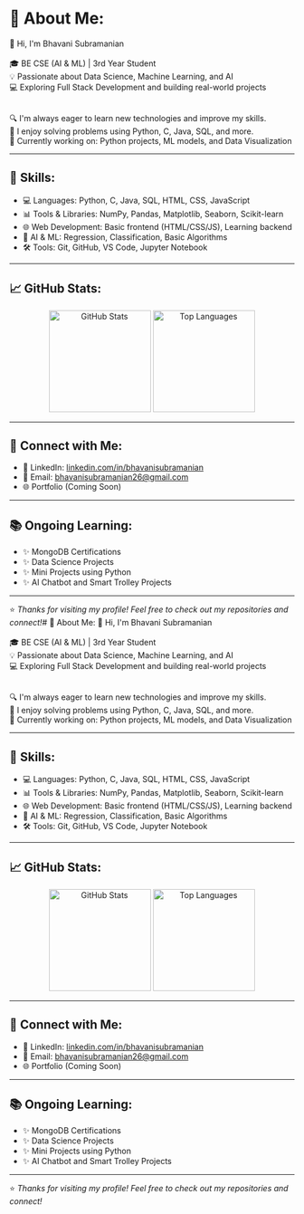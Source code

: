 # 💫 About Me:
👋 Hi, I'm Bhavani Subramanian<br><br>
🎓 BE CSE (AI & ML) | 3rd Year Student<br>
💡 Passionate about Data Science, Machine Learning, and AI<br>
💻 Exploring Full Stack Development and building real-world projects<br><br>

🔍 I'm always eager to learn new technologies and improve my skills.<br>
📌 I enjoy solving problems using Python, C, Java, SQL, and more.<br>
🌱 Currently working on: Python projects, ML models, and Data Visualization<br>

---

## 🌟 Skills:
- 💻 Languages: Python, C, Java, SQL, HTML, CSS, JavaScript
- 📊 Tools & Libraries: NumPy, Pandas, Matplotlib, Seaborn, Scikit-learn
- 🌐 Web Development: Basic frontend (HTML/CSS/JS), Learning backend
- 🧠 AI & ML: Regression, Classification, Basic Algorithms
- 🛠️ Tools: Git, GitHub, VS Code, Jupyter Notebook

---

## 📈 GitHub Stats:
<p align="center">
  <img src="https://github-readme-stats.vercel.app/api?username=Bhavanisubramani49&show_icons=true&theme=tokyonight" alt="GitHub Stats" height="180"/>
  <img src="https://github-readme-stats.vercel.app/api/top-langs/?username=Bhavanisubramani49&layout=compact&theme=tokyonight" alt="Top Languages" height="180"/>
</p>

---

## 🔗 Connect with Me:
- 💼 LinkedIn: [linkedin.com/in/bhavanisubramanian](https://www.linkedin.com/in/bhavanisubramanian)
- 📧 Email: bhavanisubramanian26@gmail.com
- 🌐 Portfolio (Coming Soon)

---

## 📚 Ongoing Learning:
- ✨ MongoDB Certifications
- ✨ Data Science Projects
- ✨ Mini Projects using Python
- ✨ AI Chatbot and Smart Trolley Projects

---

⭐ *Thanks for visiting my profile! Feel free to check out my repositories and connect!*# 💫 About Me:
👋 Hi, I'm Bhavani Subramanian<br><br>
🎓 BE CSE (AI & ML) | 3rd Year Student<br>
💡 Passionate about Data Science, Machine Learning, and AI<br>
💻 Exploring Full Stack Development and building real-world projects<br><br>

🔍 I'm always eager to learn new technologies and improve my skills.<br>
📌 I enjoy solving problems using Python, C, Java, SQL, and more.<br>
🌱 Currently working on: Python projects, ML models, and Data Visualization<br>

---

## 🌟 Skills:
- 💻 Languages: Python, C, Java, SQL, HTML, CSS, JavaScript
- 📊 Tools & Libraries: NumPy, Pandas, Matplotlib, Seaborn, Scikit-learn
- 🌐 Web Development: Basic frontend (HTML/CSS/JS), Learning backend
- 🧠 AI & ML: Regression, Classification, Basic Algorithms
- 🛠️ Tools: Git, GitHub, VS Code, Jupyter Notebook

---

## 📈 GitHub Stats:
<p align="center">
  <img src="https://github-readme-stats.vercel.app/api?username=Bhavanisubramani49&show_icons=true&theme=tokyonight" alt="GitHub Stats" height="180"/>
  <img src="https://github-readme-stats.vercel.app/api/top-langs/?username=Bhavanisubramani49&layout=compact&theme=tokyonight" alt="Top Languages" height="180"/>
</p>

---

## 🔗 Connect with Me:
- 💼 LinkedIn: [linkedin.com/in/bhavanisubramanian](https://www.linkedin.com/in/bhavanisubramanian)
- 📧 Email: bhavanisubramanian26@gmail.com
- 🌐 Portfolio (Coming Soon)

---

## 📚 Ongoing Learning:
- ✨ MongoDB Certifications
- ✨ Data Science Projects
- ✨ Mini Projects using Python
- ✨ AI Chatbot and Smart Trolley Projects

---

⭐ *Thanks for visiting my profile! Feel free to check out my repositories and connect!*
